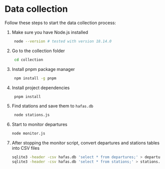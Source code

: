 # Data collection

Follow these steps to start the data collection process:

1. Make sure you have Node.js installed

   ```sh
    node --version # tested with version 18.14.0
   ```

1. Go to the collection folder

   ```sh
    cd collection
   ```

1. Install pnpm package manager

   ```sh
    npm install -g pnpm
   ```

1. Install project dependencies

   ```sh
    pnpm install
   ```

1. Find stations and save them to `hafas.db`

   ```sh
    node stations.js
   ```

1. Start to monitor departures

   ```sh
   node monitor.js
   ```

1. After stopping the monitor script, convert departures and stations tables into CSV files
   ```sh
   sqlite3 -header -csv hafas.db 'select * from departures;' > departures.csv
   sqlite3 -header -csv hafas.db 'select * from stations;' > stations.csv
   ```
